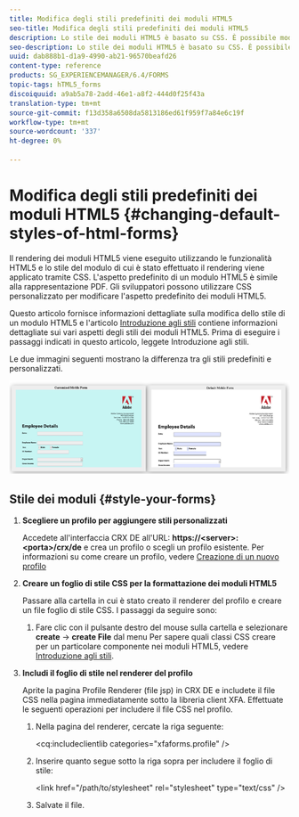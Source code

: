 ```yaml
---
title: Modifica degli stili predefiniti dei moduli HTML5
seo-title: Modifica degli stili predefiniti dei moduli HTML5
description: Lo stile dei moduli HTML5 è basato su CSS. È possibile modificare gli stili predefiniti del modulo.
seo-description: Lo stile dei moduli HTML5 è basato su CSS. È possibile modificare gli stili predefiniti del modulo.
uuid: dab888b1-d1a9-4990-ab21-96570beafd26
content-type: reference
products: SG_EXPERIENCEMANAGER/6.4/FORMS
topic-tags: hTML5_forms
discoiquuid: a9ab5a78-2add-46e1-a8f2-444d0f25f43a
translation-type: tm+mt
source-git-commit: f13d358a6508da5813186ed61f959f7a84e6c19f
workflow-type: tm+mt
source-wordcount: '337'
ht-degree: 0%

---
```



# Modifica degli stili predefiniti dei moduli HTML5 {#changing-default-styles-of-html-forms}

Il rendering dei moduli HTML5 viene eseguito utilizzando le funzionalità HTML5 e lo stile del modulo di cui è stato effettuato il rendering viene applicato tramite CSS. L&#39;aspetto predefinito di un modulo HTML5 è simile alla rappresentazione PDF. Gli sviluppatori possono utilizzare CSS personalizzato per modificare l&#39;aspetto predefinito dei moduli HTML5.

Questo articolo fornisce informazioni dettagliate sulla modifica dello stile di un modulo HTML5 e l&#39;articolo [Introduzione agli stili](/help/forms/using/css-styles.md) contiene informazioni dettagliate sui vari aspetti degli stili dei moduli HTML5. Prima di eseguire i passaggi indicati in questo articolo, leggete Introduzione agli stili.

Le due immagini seguenti mostrano la differenza tra gli stili predefiniti e personalizzati.

![picture-002-small](assets/pictures-002-small.png)

## Stile dei moduli {#style-your-forms}

1. **Scegliere un profilo per aggiungere stili personalizzati**

   Accedete all&#39;interfaccia CRX DE all&#39;URL: **https://&lt;server>:&lt;porta>/crx/de** e crea un profilo o scegli un profilo esistente. Per informazioni su come creare un profilo, vedere [Creazione di un nuovo profilo](/help/forms/using/custom-profile.md)

1. **Creare un foglio di stile CSS per la formattazione dei moduli HTML5**

   Passare alla cartella in cui è stato creato il renderer del profilo e creare un file foglio di stile CSS. I passaggi da seguire sono:

   1. Fare clic con il pulsante destro del mouse sulla cartella e selezionare **create** -> **create File** dal menu
   Per sapere quali classi CSS creare per un particolare componente nei moduli HTML5, vedere [Introduzione agli stili](/help/forms/using/css-styles.md).

1. **Includi il foglio di stile nel renderer del profilo**

   Aprite la pagina Profile Renderer (file jsp) in CRX DE e includete il file CSS nella pagina immediatamente sotto la libreria client XFA. Effettuate le seguenti operazioni per includere il file CSS nel profilo.

   1. Nella pagina del renderer, cercate la riga seguente:

      &lt;cq:includeclientlib categories=&quot;xfaforms.profile&quot; />

   1. Inserire quanto segue sotto la riga sopra per includere il foglio di stile:

      &lt;link href=&quot;/path/to/stylesheet&quot; rel=&quot;stylesheet&quot; type=&quot;text/css&quot; />

   1. Salvate il file.

